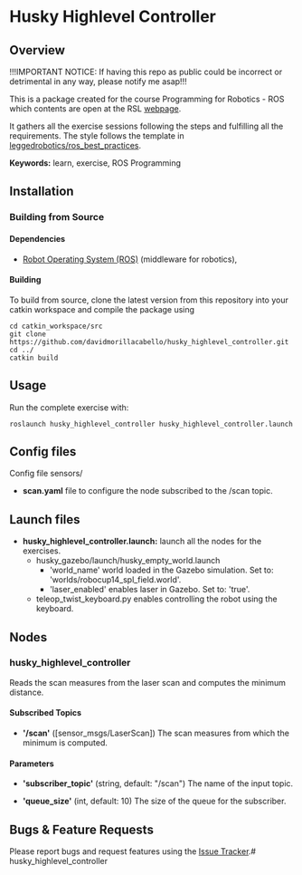 # Husky Highlevel Controller

## Overview

!!!IMPORTANT NOTICE: If having this repo as public could be incorrect or detrimental in any way, please notify me asap!!!

This is a package created for the course Programming for Robotics - ROS
which contents are open at the RSL [webpage](https://rsl.ethz.ch/education-students/lectures/ros.html).

It gathers all the exercise sessions following the steps and fulfilling all the requirements.
The style follows the template in [leggedrobotics/ros_best_practices](https://github.com/leggedrobotics/ros_best_practices/tree/master/ros_package_template).

**Keywords:** learn, exercise, ROS Programming

## Installation

### Building from Source

#### Dependencies

- [Robot Operating System (ROS)](http://wiki.ros.org) (middleware for robotics),

#### Building

To build from source, clone the latest version from this repository into your catkin workspace and compile the package using

	cd catkin_workspace/src
	git clone https://github.com/davidmorillacabello/husky_highlevel_controller.git
	cd ../
	catkin build

## Usage

Run the complete exercise with:

	roslaunch husky_highlevel_controller husky_highlevel_controller.launch

## Config files

Config file sensors/ 

* **scan.yaml** file to configure the node subscribed to the /scan topic.

## Launch files

* **husky_highlevel_controller.launch:** launch all the nodes for the exercises.
    * husky_gazebo/launch/husky_empty_world.launch
        * 'world_name' world loaded in the Gazebo simulation. Set to: 'worlds/robocup14_spl_field.world'.
        * 'laser_enabled' enables laser in Gazebo. Set to: 'true'.
    * teleop_twist_keyboard.py enables controlling the robot using the keyboard.

## Nodes

### husky_highlevel_controller

Reads the scan measures from the laser scan and computes the minimum distance.

#### Subscribed Topics

* **'/scan'** ([sensor_msgs/LaserScan])
    The scan measures from which the minimum is computed.

#### Parameters

* **'subscriber_topic'** (string, default: "/scan")
    The name of the input topic.

* **'queue_size'** (int, default: 10)
    The size of the queue for the subscriber.

## Bugs & Feature Requests

Please report bugs and request features using the [Issue Tracker](https://github.com/davidmorillacabello/husky_highlevel_controller/issues).# husky_highlevel_controller
